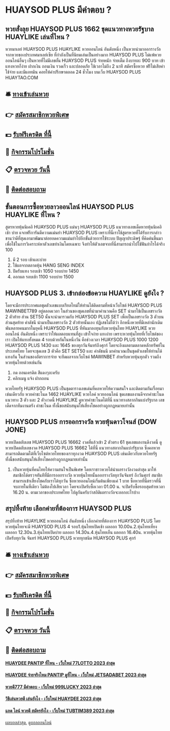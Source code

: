 # HUAYSOD PLUS มีคำตอบ ?
## หวยสั่งลุย HUAYSOD PLUS 1662 ชุดแนวทางหวยรัฐบาล HUAYLIKE เล่นที่ไหน ?
หวยมาเลย์ HUAYSOD PLUS HUAYLIKE หวยออนไลน์ อันดับหนึ่ง เป็นหวยนำมาออกรางวัล จากหวยของประเทศมาเลย์เซีย ที่กำลังเป็นที่นิยมเล่นเป็นอย่างมาก HUAYSOD PLUS ไม่แพ้หวยออนไลน์อื่นๆ เป็นหวยที่ไม่มีเลขอั้น HUAYSOD PLUS จ่ายหนัก จ่ายเต็ม ถึงบาทละ 900 บาท เข้าแทงหวยก็ง่าย ฝากเงิน ถอนเงิน รวดเร็ว และปลอดภัย ใช้เวลาไม่ถึง 2 นาที สมัครซื้อหวย ฟรีไม่เสียค่าใช้จ่าย และมีแอทมิน คอยให้คำปรึกษาตลอด 24 ชั่วโมง บนเว็บ HUAYSOD PLUS HUAYTAO.COM

## 🛎 [ทางเข้าเล่นหวย](https://bit.ly/3BG5bNw)
## 👉 [สมัครสมาชิกหวยพิเศษ](https://bit.ly/3BG5bNw)
## 💵 [รับฟรีเครดิต ที่นี้](https://bit.ly/3C3mvgS)
## 👑 [กิจกรรมโปรโมชั่น](https://bit.ly/3C3mvgS)
## 📋 [ตรวจหวย วันนี้](https://bit.ly/3C3mvgS)
## 📱 [ติดต่อสอบถาม](https://bit.ly/3C3mvgS)

## ขั้นตอนการซื้อหวยลาวออนไลน์ HUAYSOD PLUS HUAYLIKE ที่ไหน ?
สูตรหวยหุ้นนิเคอิ HUAYSOD PLUS แม่นๆ HUAYSOD PLUS แนวทางเลขเด็ดหวยหุ้นนิเคอิ เช้า บ่าย แจกฟรีการันตีความแม่นยำ HUAYSOD PLUS เพราะที่นี่เราใช้สูตรหวยที่ได้รับการกล่าวขานว่าดีที่สุดเอามาพัฒนาต่อยอดความแม่นยำไปอีกขั้นด้วยการใช้ระบบ ปัญญาประดิษฐ์ ที่คิดค้นขึ้นมาเพื่อใช้ในการวิเคราะห์หาตัวเลขทำเงินโดยเฉพาะ จึงทำให้ตัวเลขจากที่นี่สามารถนำไปใช้ฟันกำไรได้จริง 100
1. มี 2 รอบ เช้าและบ่าย
2. ใช้ผลจากตลาดหุ้น HANG SENG INDEX
3. ปิดรับแทง รอบเช้า 1050 รอบบ่าย 1450
4. ออกผล รอบเช้า 1100 รอบบ่าย 1500

## HUAYSOD PLUS 3. เข้ากล่องข้อความ HUAYLIKE ดูยังไง ?
โดยจะมีการประกาศผลชุดตัวเลขแบบเรียลไทม์ให้ท่านได้ติดตามที่หน้าเว็บไซต์ HUAYSOD PLUS MAWINBET789 อยู่ตลอดเวลา ในส่วนของชุดเลขที่นำมาคำนวณคือ SET นำมาใช้เป็นเลขรางวัล 2 ตัวท้าย ส่วน SET50 นั้นจะนำมารวมกับ HUAYSOD PLUS SET เพื่อเป็นเลขรางวัล 3 ตัวบน ส่วนสุดท้าย ค่าดัชนี นำมาเป็นเลขรางวัล 2 ตัวท้ายนั้นเอง
ปฏิเสธไม่ได้ว่า อีกหนึ่งหวยที่มีเหล่านักเดิมพันหลายคนมากในยุคนี้ HUAYSOD PLUS ที่หันมาลงทุนกับหวยหุ้นไทย HUAYLIKE หวยออนไลน์ อันดับหนึ่ง เพราะว่าให้ผลตอบแทนที่สูง เข้าใจง่าย แทงง่าย เพราะหวยหุ้นไทยที่เว็บไซต์ของเรา เปิดให้แทงทั้งหมด 4 รอบด้วยกันในหนึ่งวัน คือช่วงเวลา HUAYSOD PLUS 1000 1200 HUAYSOD PLUS 1430 และ 1645 ของทุกวันจันทร์ถึงศุกร์ โดยจะอิงผลตามตลาดหลักทรัพย์ในประเทศไทย โดยจะชุดเลข 3 ตัวคือ SET SET50 และ ค่าดัชนนี มาคำนวณเป็นชุดตัวเลขให้ท่านได้แทงกัน
ในส่วนของอัตราการจ่าย จะยึดผลจากเว็บไซต์ MAWINBET สำหรับหวยหุ้นทุกตัว รวมถึงหวยหุ้นไทยด้วยเช่นกัน
1. กด ถอนเครดิต สีแดงๆอะครับ
2. คลิกเมนู แจ้ง ฝากถอน

หวยไทยรัฐ HUAYSOD PLUS เป็นชุดตารางเลขเด่นที่คอหวยให้ความสนใจ และติดตามกันเรื่อยมาเช่นเดียวกับ หวยคำชะโนด 1462 HUAYLIKE หวยไลค์ หวยออนไลน์ ชุดเลขผลงานดีจากคำชะโนด แนวทาง 3 ตัว และ 2 ตัวงวดนี้ HUAYLIKE ดูหวยคำชะโนดได้ที่นี่ แนวทางสลากกินแบ่งรัฐบาล เลขเด็ดจากทีมงานตรัง คำชะโนด ทั้งนี้ขอสนับสนุนให้เสี่ยงโชคอย่างถูกกฎหมายเท่านั้น

## HUAYSOD PLUS การออกรางวัล หวยหุ้นดาวโจนส์ (DOW JONE)
หวยเปิดตลับเลข HUAYSOD PLUS 16662 งวดที่แล้วเข้า 2 ตัวตรง 61 ชุดเลขผลงานดีงวดนี้ ดูหวยเปิดตลับเลขงวด HUAYSOD PLUS 16662 ได้ที่นี่ แนวทางสลากกินแบ่งรัฐบาล ซึ่งคอหวยสามารถติดตามได้ที่เว็บไซต์หวยไทยของเราทุกงวด HUAYSOD PLUS เช่นเดียวกับหวยไทยรัฐ ทั้งนี้ขอสนับสนุนให้เสี่ยงโชคอย่างถูกกฎหมายเท่านั้น
1. เป็นหวยหุ้นที่คนไทยให้ความสนใจเป็นพิเศษ โดยเราชาวหวยได้นำผลรางวัลงวดล่าสุด มาให้สมาชิกได้ตรวจทันทีที่มีการออกรางวัล หวยหุ้นไทยนั้นออกรางวัลทุกวันจันทร์ ถึงวันศุกร์ สมาชิกสามารถเข้าเสี่ยงโชคกับเราได้ทุกวัน ซื้อหวยออนไลน์เริ่มต้นเพียงแค่ 1 บาท ซื้อหวยที่นี่ตรวจที่นี่จบภายในที่เดียว ไม่ต้องไปเสียเวลา โดยจะเปิดรับซื้อเวลา 01.00 น. จะปิดรับซื้อรอบสุดท้ายเวลา 16.20 น. ตามเวลาของประเทศไทย ไปดูกันครับว่าสถิติผลรางวัลจะออกอะไรบ้าง

## สรุปทิ้งท้าย เลือกค่ายที่ต้องการ HUAYSOD PLUS
สรุปทิ้งท้าย HUAYLIKE หวยออนไลน์ อันดับหนึ่ง เลือกค่ายที่ต้องการ HUAYSOD PLUS โดยหวยหุ้นไทยจะมี HUAYSOD PLUS 4 รอบ1.หุ้นไทยเปิดเช้า ผลออก 10.00น.2.หุ้นไทยเที่ยง ผลออก 12.30น.3.หุ้นไทยเปิดบ่าย ผลออก 14.30น.4.หุ้นไทยเย็น ผลออก 16.40น.
หวยหุ้นไทยเปิดรับทุกวัน จันทร์ HUAYSOD PLUS หวยทุกชนิด HUAYSOD PLUS ศุกร์

## 🛎 [ทางเข้าเล่นหวย](https://bit.ly/3BG5bNw)
## 👉 [สมัครสมาชิกหวยพิเศษ](https://bit.ly/3BG5bNw)
## 💵 [รับฟรีเครดิต ที่นี้](https://bit.ly/3C3mvgS)
## 👑 [กิจกรรมโปรโมชั่น](https://bit.ly/3C3mvgS)
## 📋 [ตรวจหวย วันนี้](https://bit.ly/3C3mvgS)
## 📱 [ติดต่อสอบถาม](https://bit.ly/3C3mvgS)

#### [HUAYDEE PANTIP ที่ไหน - เว็บใหม่ 77LOTTO 2023 ล่าสุด](https://atom.io/themes/huaydee%20pantip%20ที่ไหน%20-%20เว็บใหม่%2077lotto%202023%20ล่าสุด)
#### [HUAYDEE จ่ายจริงไหม PANTIP ดูที่ไหน - เว็บใหม่ JETSADABET 2023 ล่าสุด](https://atom.io/themes/huaydee%20จ่ายจริงไหม%20pantip%20ดูที่ไหน%20-%20เว็บใหม่%20jetsadabet%202023%20ล่าสุด)
#### [หวยดี777 มีคำตอบ - เว็บใหม่ 999LUCKY 2023 ล่าสุด](https://atom.io/themes/หวยดี777%20มีคำตอบ%20-%20เว็บใหม่%20999lucky%202023%20ล่าสุด)
#### [วิธีเล่นหวยดี เล่นยังไง - เว็บใหม่ HUAYDEE 2023 ล่าสุด](https://atom.io/themes/วิธีเล่นหวยดี%20เล่นยังไง%20-%20เว็บใหม่%20huaydee%202023%20ล่าสุด)
#### [แอด ไลน์ หวยดี สมัครยังไง - เว็บใหม่ TUBTIM389 2023 ล่าสุด](https://atom.io/themes/แอด%20ไลน์%20หวยดี%20สมัครยังไง%20-%20เว็บใหม่%20tubtim389%202023%20ล่าสุด)

[ผลบอลล่าสุด](https://siamsport.tv "ผลบอลล่าสุด"), [ดูบอลออนไลน์](https://siamsport.tv/ดูบอลสด "ดูบอลออนไลน์")